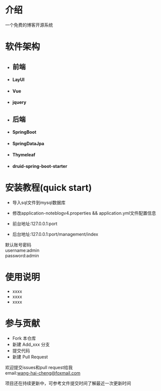 # 介绍
一个免费的博客开源系统

# 软件架构
+ ## 前端
+ #### LayUI
+ #### Vue
+ #### jquery
+ ## 后端
+ #### SpringBoot
+ #### SpringDataJpa
+ #### Thymeleaf
+ #### druid-spring-boot-starter
# 安装教程(quick start)
+ 导入sql文件到mysql数据库
+ 修改application-noteblogv4.properties && application.yml文件配置信息
  
+ 前台地址:127.0.0.1:port
+ 后台地址:127.0.0.1:port/management/index  
  
默认账号密码  
username:admin  
password:admin  

# 使用说明
+ xxxx
+ xxxx
+ xxxx

# 参与贡献
+ Fork 本仓库
+ 新建 Add_xxx 分支
+ 提交代码
+ 新建 Pull Request
  
欢迎提交issues和pull request给我  
email:wang-hai-cheng@foxmail.com  
  
项目还在持续更新中，可参考文件提交时间了解最近一次更新时间
